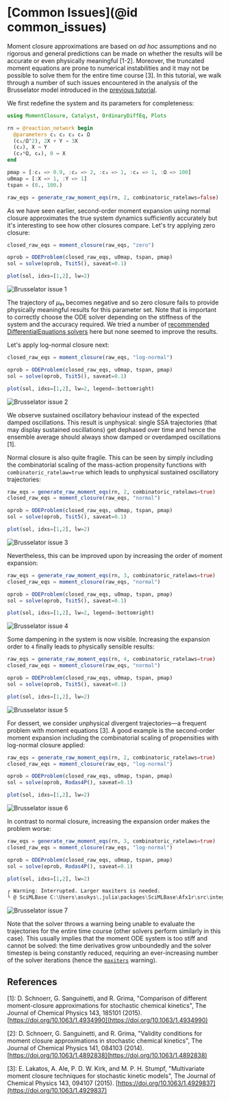 # [Common Issues](@id common_issues)

Moment closure approximations are based on *ad hoc* assumptions and no rigorous and general predictions can be made on whether the results will be accurate or even physically meaningful [1-2]. Moreover, the truncated moment equations are prone to numerical instabilities and it may not be possible to solve them for the entire time course [3]. In this tutorial, we walk through a number of such issues encountered in the analysis of the Brusselator model introduced in the [previous tutorial](using_momentclosure.md).

We first redefine the system and its parameters for completeness:
```julia
using MomentClosure, Catalyst, OrdinaryDiffEq, Plots

rn = @reaction_network begin
  @parameters c₁ c₂ c₃ c₄ Ω
  (c₁/Ω^2), 2X + Y → 3X
  (c₂), X → Y
  (c₃*Ω, c₄), 0 ↔ X
end

pmap = [:c₁ => 0.9, :c₂ => 2, :c₃ => 1, :c₄ => 1, :Ω => 100]
u0map = [:X => 1, :Y => 1]
tspan = (0., 100.)

raw_eqs = generate_raw_moment_eqs(rn, 2, combinatoric_ratelaws=false)
```
As we have seen earlier, second-order moment expansion using normal closure approximates the true system dynamics sufficiently accurately but it's interesting to see how other closures compare. Let's try applying zero closure:
```julia
closed_raw_eqs = moment_closure(raw_eqs, "zero")

oprob = ODEProblem(closed_raw_eqs, u0map, tspan, pmap)
sol = solve(oprob, Tsit5(), saveat=0.1)

plot(sol, idxs=[1,2], lw=2)
```
![Brusselator issue 1](../assets/brusselator_issue_1.svg)

The trajectory of $μ₀₁$ becomes negative and so zero closure fails to provide physically meaningful results for this parameter set. Note that is important to correctly choose the ODE solver depending on the stiffness of the system and the accuracy required. We tried a number of [recommended DifferentialEquations solvers](https://diffeq.sciml.ai/stable/solvers/ode_solve/) here but none seemed to improve the results.

Let's apply log-normal closure next:
```julia
closed_raw_eqs = moment_closure(raw_eqs, "log-normal")

oprob = ODEProblem(closed_raw_eqs, u0map, tspan, pmap)
sol = solve(oprob, Tsit5(), saveat=0.1)

plot(sol, idxs=[1,2], lw=2, legend=:bottomright)
```
![Brusselator issue 2](../assets/brusselator_issue_2.svg)

We observe sustained oscillatory behaviour instead of the expected damped oscillations. This result is unphysical: single SSA trajectories (that may display sustained oscillations) get dephased over time and hence the ensemble average should always show damped or overdamped oscillations [1].

Normal closure is also quite fragile. This can be seen by simply including the combinatorial scaling of the mass-action propensity functions with `combinatoric_ratelaw=true` which leads to unphysical sustained oscillatory trajectories:
```julia
raw_eqs = generate_raw_moment_eqs(rn, 2, combinatoric_ratelaws=true)
closed_raw_eqs = moment_closure(raw_eqs, "normal")

oprob = ODEProblem(closed_raw_eqs, u0map, tspan, pmap)
sol = solve(oprob, Tsit5(), saveat=0.1)

plot(sol, idxs=[1,2], lw=2)
```
![Brusselator issue 3](../assets/brusselator_issue_3.svg)

Nevertheless, this can be improved upon by increasing the order of moment expansion:
```julia
raw_eqs = generate_raw_moment_eqs(rn, 3, combinatoric_ratelaws=true)
closed_raw_eqs = moment_closure(raw_eqs, "normal")

oprob = ODEProblem(closed_raw_eqs, u0map, tspan, pmap)
sol = solve(oprob, Tsit5(), saveat=0.1)

plot(sol, idxs=[1,2], lw=2, legend=:bottomright)
```
![Brusselator issue 4](../assets/brusselator_issue_4.svg)

Some dampening in the system is now visible. Increasing the expansion order to `4` finally leads to physically sensible results:
```julia
raw_eqs = generate_raw_moment_eqs(rn, 4, combinatoric_ratelaws=true)
closed_raw_eqs = moment_closure(raw_eqs, "normal")

oprob = ODEProblem(closed_raw_eqs, u0map, tspan, pmap)
sol = solve(oprob, Tsit5(), saveat=0.1)

plot(sol, idxs=[1,2], lw=2)
```
![Brusselator issue 5](../assets/brusselator_issue_5.svg)

For dessert, we consider unphysical divergent trajectories—a frequent problem with moment equations [3]. A good example is the second-order moment expansion including the combinatorial scaling of propensities with log-normal closure applied:
```julia
raw_eqs = generate_raw_moment_eqs(rn, 2, combinatoric_ratelaws=true)
closed_raw_eqs = moment_closure(raw_eqs, "log-normal")

oprob = ODEProblem(closed_raw_eqs, u0map, tspan, pmap)
sol = solve(oprob, Rodas4P(), saveat=0.1)

plot(sol, idxs=[1,2], lw=2)
```
![Brusselator issue 6](../assets/brusselator_issue_6.svg)

In contrast to normal closure, increasing the expansion order makes the problem worse:
```julia
raw_eqs = generate_raw_moment_eqs(rn, 3, combinatoric_ratelaws=true)
closed_raw_eqs = moment_closure(raw_eqs, "log-normal")

oprob = ODEProblem(closed_raw_eqs, u0map, tspan, pmap)
sol = solve(oprob, Rodas4P(), saveat=0.1)

plot(sol, idxs=[1,2], lw=2)
```
```julia
┌ Warning: Interrupted. Larger maxiters is needed.
└ @ SciMLBase C:\Users\asukys\.julia\packages\SciMLBase\Afx1r\src\integrator_interface.jl:331
```
![Brusselator issue 7](../assets/brusselator_issue_7.svg)

Note that the solver throws a warning being unable to evaluate the trajectories for the entire time course (other solvers perform similarly in this case). This usually implies that the moment ODE system is too stiff and cannot be solved: the time derivatives grow unboundedly and the solver timestep is being constantly reduced, requiring an ever-increasing number of the solver iterations (hence the [`maxiters`](https://docs.sciml.ai/DiffEqDocs/stable/basics/faq/#A-larger-maxiters-seems-to-be-needed,-but-it's-already-high?) warning).

## References

[1]: D. Schnoerr, G. Sanguinetti, and R. Grima, "Comparison of different moment-closure approximations for stochastic chemical kinetics", The Journal of Chemical Physics 143, 185101 (2015). [https://doi.org/10.1063/1.4934990](https://doi.org/10.1063/1.4934990)

[2]: D. Schnoerr, G. Sanguinetti, and R. Grima, "Validity conditions for moment closure approximations in stochastic chemical kinetics", The Journal of Chemical Physics 141, 084103 (2014). [https://doi.org/10.1063/1.4892838](https://doi.org/10.1063/1.4892838)

[3]: E. Lakatos, A. Ale, P. D. W. Kirk, and M. P. H. Stumpf, "Multivariate moment closure techniques for stochastic kinetic models", The Journal of Chemical Physics 143, 094107 (2015). [https://doi.org/10.1063/1.4929837](https://doi.org/10.1063/1.4929837)
